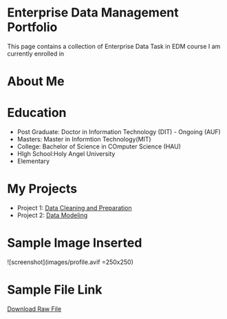 
# Enterprise Data Management Portfolio
This page contains a collection of Enterprise Data Task in EDM course I am currently enrolled in
# About Me
# Education
- Post Graduate: Doctor in Information Technology (DIT) - Ongoing (AUF)
- Masters: Master in Informtion Technology(MIT)
- College: Bachelor of Science in COmputer Science (HAU)
- HIgh School:Holy Angel University
- Elementary
# My Projects
- Project 1: [Data Cleaning and Preparation](https://github.com/arshPatchak/Midterm-Task-1)
- Project 2: [Data Modeling](https://arshpatchak.github.io/testCodes/)
#
# Sample Image Inserted
![screenshot](images/profile.avif =250x250)
# Sample File Link
[Download Raw File](dataFiles/PivotReport.xlsx)

